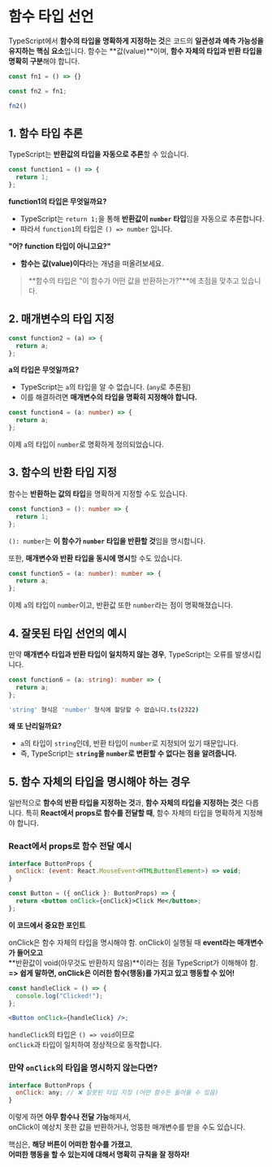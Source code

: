 # 함수 타입 선언

TypeScript에서 **함수의 타입을 명확하게 지정하는 것**은 코드의 **일관성과 예측 가능성을 유지하는 핵심 요소**입니다.
함수는 **값(value)**이며, **함수 자체의 타입과 반환 타입을 명확히 구분**해야 합니다.

```js
const fn1 = () => {}

const fn2 = fn1;

fn2()
```

## 1. 함수 타입 추론

TypeScript는 **반환값의 타입을 자동으로 추론**할 수 있습니다.

```ts
const function1 = () => {
  return 1;
};
```

**function1의 타입은 무엇일까요?**

- TypeScript는 `return 1;`을 통해 **반환값이 `number` 타입**임을 자동으로 추론합니다.
- 따라서 `function1`의 타입은 `() => number` 입니다.

**"어? function 타입이 아니고요?"**

- **함수는 값(value)이다**라는 개념을 떠올려보세요.

> **함수의 타입은 "이 함수가 어떤 값을 반환하는가?"**에 초점을 맞추고 있습니다.

## 2. 매개변수의 타입 지정

```ts
const function2 = (a) => {
  return a;
};
```

**a의 타입은 무엇일까요?**

- TypeScript는 `a`의 타입을 알 수 없습니다. (`any`로 추론됨)
- 이를 해결하려면 **매개변수의 타입을 명확히 지정해야 합니다.**

```ts
const function4 = (a: number) => {
  return a;
};
```

이제 `a`의 타입이 `number`로 명확하게 정의되었습니다.

## 3. 함수의 반환 타입 지정

함수는 **반환하는 값의 타입**을 명확하게 지정할 수도 있습니다.

```ts
const function3 = (): number => {
  return 1;
};
```

`(): number`는 **이 함수가 `number` 타입을 반환할 것**임을 명시합니다.

또한, **매개변수와 반환 타입을 동시에 명시**할 수도 있습니다.

```ts
const function5 = (a: number): number => {
  return a;
};
```

이제 `a`의 타입이 `number`이고, 반환값 또한 `number`라는 점이 명확해졌습니다.

## 4. 잘못된 타입 선언의 예시

만약 **매개변수 타입과 반환 타입이 일치하지 않는 경우**, TypeScript는 오류를 발생시킵니다.

```ts
const function6 = (a: string): number => {
  return a;
};

```

```sh
'string' 형식은 'number' 형식에 할당할 수 없습니다.ts(2322)
```

**왜 또 난리일까요?**

- `a`의 타입이 `string`인데, 반환 타입이 `number`로 지정되어 있기 때문입니다.
- 즉, TypeScript는 **`string`을 `number`로 변환할 수 없다는 점을 알려줍니다.**

## 5. 함수 자체의 타입을 명시해야 하는 경우

일반적으로 **함수의 반환 타입을 지정하는 것**과, **함수 자체의 타입을 지정하는 것**은 다릅니다.
특히 **React에서 props로 함수를 전달할 때**, 함수 자체의 타입을 명확하게 지정해야 합니다.

### React에서 props로 함수 전달 예시

```jsx
interface ButtonProps {
  onClick: (event: React.MouseEvent<HTMLButtonElement>) => void;
}

const Button = ({ onClick }: ButtonProps) => {
  return <button onClick={onClick}>Click Me</button>;
};
```

**이 코드에서 중요한 포인트**

onClick은 함수 자체의 타입을 명시해야 함.
onClick이 실행될 때 **event라는 매개변수가 들어오고**  
**반환값이 void(아무것도 반환하지 않음)**이라는 점을 TypeScript가 이해해야 함.
**=> 쉽게 말하면, onClick은 이러한 함수(행동)를 가지고 있고 행동할 수 있어!**

```jsx
const handleClick = () => {
  console.log("Clicked!");
};

<Button onClick={handleClick} />;
```

`handleClick`의 타입은 `() => void`이므로  
`onClick`과 타입이 일치하여 정상적으로 동작합니다.

### 만약 `onClick`의 타입을 명시하지 않는다면?

```jsx
interface ButtonProps {
  onClick: any; // ❌ 잘못된 타입 지정 (어떤 함수든 들어올 수 있음)
}
```

이렇게 하면 **아무 함수나 전달 가능**해져서,  
onClick이 예상치 못한 값을 반환하거나, 엉뚱한 매개변수를 받을 수도 있습니다.

핵심은, **해당 버튼이 어떠한 함수를 가졌고**,  
**어떠한 행동을 할 수 있는지에 대해서 명확히 규칙을 잘 정하자!**
